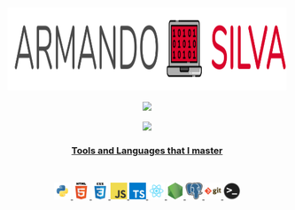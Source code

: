 
<h3
  align="center"
>
  <img
    width="580em"
    height="150em"
    src="images/armando-silva.svg"
  >
</h3>

<div
  align="center"
>
  <a
    href="https://github.com/franciscoarmando63"
  >
    <img
      height="180em"
      src="https://github-readme-stats.vercel.app/api?username=franciscoarmando63&show_icons=true&theme=dark"
    />
    <br/>
    <br/>
    <img
      height="180em"
      src="https://github-readme-stats.vercel.app/api/top-langs/?username=franciscoarmando63&hide=html&layout=compact&theme=dark"
    />
</div>

<div
  align="center"
>
  <h3
    align="center"
  >
    Tools and Languages that I master
  </h3>

<br
/>
  
<div
  align="center"
>
  <a
    href="https://www.python.org"
    target="_blank"
  >
    <img
      width="30px"
      src="https://raw.githubusercontent.com/github/explore/80688e429a7d4ef2fca1e82350fe8e3517d3494d/topics/python/python.png"
    >
  </a>
  <a
    href="https://developer.mozilla.org/pt-BR/docs/Web/HTML"
    target="_blank"
  >
    <img
      width="30px"
      src="https://raw.githubusercontent.com/github/explore/80688e429a7d4ef2fca1e82350fe8e3517d3494d/topics/html/html.png"
    >
  </a>
  <a
    href="https://www.w3schools.com/css/"
    target="_blank"
  >
    <img
      width="30px"
      src="https://raw.githubusercontent.com/github/explore/80688e429a7d4ef2fca1e82350fe8e3517d3494d/topics/css/css.png"
    >
  </a>
  <a
    href="https://developer.mozilla.org/pt-BR/docs/Web/JavaScript"
    target="_blank"
  >
    <img
      width="30px"
      src="https://raw.githubusercontent.com/github/explore/80688e429a7d4ef2fca1e82350fe8e3517d3494d/topics/javascript/javascript.png"
    >
  </a>
  <a
    href="https://www.typescriptlang.org/"
    target="_blank"
  >
    <img
      width="30px"
      src="https://raw.githubusercontent.com/github/explore/80688e429a7d4ef2fca1e82350fe8e3517d3494d/topics/typescript/typescript.png"
    >
  </a>
  <a
    href="https://pt-br.reactjs.org/"
    target="_blank"
  >
    <img
      width="30px"
      src="https://raw.githubusercontent.com/github/explore/80688e429a7d4ef2fca1e82350fe8e3517d3494d/topics/react/react.png"
    >
  </a>
  <a
    href="https://nodejs.org/en/"
    target="_blank"
  >
    <img
      width="30px"
      src="https://raw.githubusercontent.com/github/explore/80688e429a7d4ef2fca1e82350fe8e3517d3494d/topics/nodejs/nodejs.png"
    >
  </a>
  <a
    href="https://www.postgresql.org"
    target="_blank"
  >
    <img
      width="30px"
      src="https://raw.githubusercontent.com/github/explore/80688e429a7d4ef2fca1e82350fe8e3517d3494d/topics/postgresql/postgresql.png"
    >
  </a>
  <a
    href="https://git-scm.com/"
    target="_blank"
  >
    <img
      width="30px"
      src="https://raw.githubusercontent.com/github/explore/80688e429a7d4ef2fca1e82350fe8e3517d3494d/topics/git/git.png"
    >
  </a>
  <a
    href="https://docs.microsoft.com/pt-br/powershell/scripting/overview?view=powershell-7.1"
    target="_blank"
  >
    <img
      width="30px"
      src="https://raw.githubusercontent.com/github/explore/80688e429a7d4ef2fca1e82350fe8e3517d3494d/topics/terminal/terminal.png"
    >
  </a>
</div>
